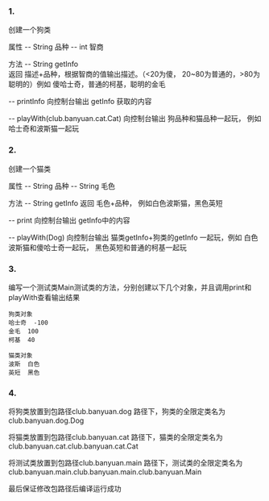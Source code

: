 ### 1.
创建一个狗类

属性
-- String 品种
-- int 智商

方法
-- String getInfo  
返回  描述+品种，根据智商的值输出描述。（<20为傻， 20~80为普通的，>80为聪明的）例如 傻哈士奇，普通的柯基，聪明的金毛

-- printInfo
向控制台输出 getInfo 获取的内容

-- playWith(club.banyuan.cat.Cat)
向控制台输出 狗品种和猫品种一起玩， 例如哈士奇和波斯猫一起玩

### 2.
创建一个猫类

属性
-- String 品种
-- String 毛色

方法
-- String getInfo 
返回 毛色+品种， 例如白色波斯猫，黑色英短

-- print
向控制台输出 getInfo中的内容

-- playWith(Dog)
向控制台输出 猫类getInfo+狗类的getInfo 一起玩，例如 白色波斯猫和傻哈士奇一起玩， 黑色英短和普通的柯基一起玩

### 3.
编写一个测试类Main测试类的方法，分别创建以下几个对象，并且调用print和playWith查看输出结果

```
狗类对象
哈士奇  -100  
金毛  100
柯基  40

猫类对象
波斯  白色
英短  黑色
```

### 4.
将狗类放置到包路径club.banyuan.dog 路径下，狗类的全限定类名为 club.banyuan.dog.Dog

将猫类放置到包路径club.banyuan.cat 路径下，猫类的全限定类名为 club.banyuan.cat.club.banyuan.cat.Cat

将测试类放置到包路径club.banyuan.main 路径下，测试类的全限定类名为 club.banyuan.main.club.banyuan.main.club.banyuan.Main

最后保证修改包路径后编译运行成功





